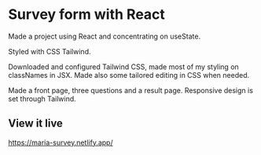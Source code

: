 # Survey form with React

Made a project using React and concentrating on useState.

Styled with CSS Tailwind. 

Downloaded and configured Tailwind CSS, made most of my styling on classNames in JSX. Made also some tailored editing in CSS when needed.

Made a front page, three questions and a result page. 
Responsive design is set through Tailwind. 

## View it live

https://maria-survey.netlify.app/
